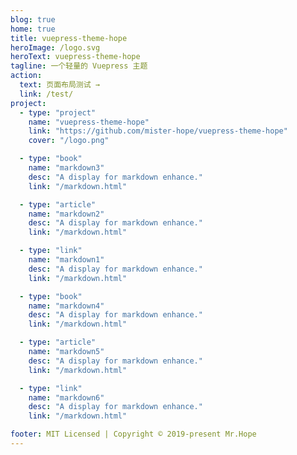 ```yaml
---
blog: true
home: true
title: vuepress-theme-hope
heroImage: /logo.svg
heroText: vuepress-theme-hope
tagline: 一个轻量的 Vuepress 主题
action:
  text: 页面布局测试 →
  link: /test/
project:
  - type: "project"
    name: "vuepress-theme-hope"
    link: "https://github.com/mister-hope/vuepress-theme-hope"
    cover: "/logo.png"

  - type: "book"
    name: "markdown3"
    desc: "A display for markdown enhance."
    link: "/markdown.html"

  - type: "article"
    name: "markdown2"
    desc: "A display for markdown enhance."
    link: "/markdown.html"

  - type: "link"
    name: "markdown1"
    desc: "A display for markdown enhance."
    link: "/markdown.html"

  - type: "book"
    name: "markdown4"
    desc: "A display for markdown enhance."
    link: "/markdown.html"

  - type: "article"
    name: "markdown5"
    desc: "A display for markdown enhance."
    link: "/markdown.html"

  - type: "link"
    name: "markdown6"
    desc: "A display for markdown enhance."
    link: "/markdown.html"

footer: MIT Licensed | Copyright © 2019-present Mr.Hope
---
```

